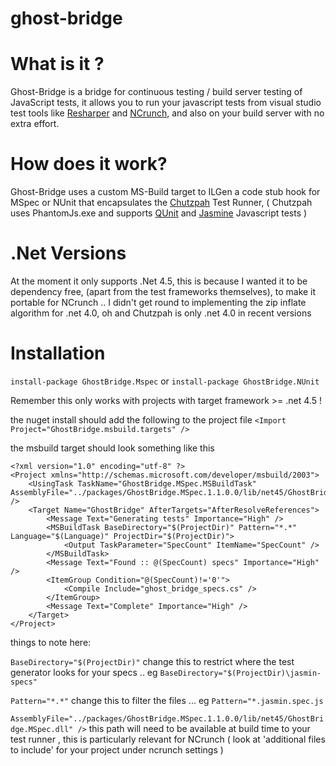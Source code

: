 ghost-bridge
============


# What is it ?
Ghost-Bridge is a bridge for continuous testing / build server testing of JavaScript tests, it allows you to run your javascript tests from visual studio test tools like [Resharper](http://www.jetbrains.com/resharper/) and [NCrunch](http://www.ncrunch.net/), and also on your build server with no extra effort.

# How does it work?
Ghost-Bridge uses a custom MS-Build target to ILGen a code stub hook for MSpec or NUnit that encapsulates the [Chutzpah](http://chutzpah.codeplex.com/) Test Runner,  ( Chutzpah uses PhantomJs.exe and supports [QUnit](http://qunitjs.com/) and [Jasmine](https://jasmine.github.io/) Javascript tests )


# .Net Versions
At the moment it only supports .Net 4.5, this is because I wanted it to be dependency free, (apart from the test frameworks themselves), to make it portable for NCrunch .. I didn't get round to implementing the zip inflate algorithm for .net 4.0, oh and Chutzpah is only .net 4.0 in recent versions


# Installation

`install-package GhostBridge.Mspec`
or
`install-package GhostBridge.NUnit`

Remember this only works with  projects with target framework >= .net 4.5 !

the nuget install should add the following to the project file  `<Import Project="GhostBridge.msbuild.targets" />`

the msbuild target should look something like this

```
<?xml version="1.0" encoding="utf-8" ?>
<Project xmlns="http://schemas.microsoft.com/developer/msbuild/2003">
	<UsingTask TaskName="GhostBridge.MSpec.MSBuildTask" AssemblyFile="../packages/GhostBridge.MSpec.1.1.0.0/lib/net45/GhostBridge.MSpec.dll" />
	<Target Name="GhostBridge" AfterTargets="AfterResolveReferences">
		<Message Text="Generating tests" Importance="High" />
		<MSBuildTask BaseDirectory="$(ProjectDir)" Pattern="*.*" Language="$(Language)" ProjectDir="$(ProjectDir)">
			<Output TaskParameter="SpecCount" ItemName="SpecCount" />
		</MSBuildTask>
		<Message Text="Found :: @(SpecCount) specs" Importance="High" />
		<ItemGroup Condition="@(SpecCount)!='0'">
			<Compile Include="ghost_bridge_specs.cs" />
		</ItemGroup>
		<Message Text="Complete" Importance="High" />
	</Target>
</Project>
```




things to note here:

`BaseDirectory="$(ProjectDir)"`  change this to restrict where the test generator looks for your specs .. eg `BaseDirectory="$(ProjectDir)\jasmin-specs"`

`Pattern="*.*"` change this to filter the files ... eg `Pattern="*.jasmin.spec.js`


`AssemblyFile="../packages/GhostBridge.MSpec.1.1.0.0/lib/net45/GhostBridge.MSpec.dll" />` 
this path will need to be available at build time to your test runner , this is particularly relevant for NCrunch ( look at 'additional files to include' for your project under ncrunch settings )


